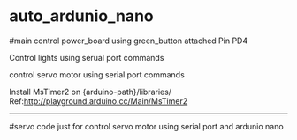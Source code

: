 # auto_ardunio_nano

#main
control power_board using green_button attached Pin PD4

Control lights using serual port commands

control servo motor using serial port commands

Install MsTimer2 on {arduino-path}/libraries/
Ref:http://playground.arduino.cc/Main/MsTimer2
_______
#servo
code just for control servo motor using serial port and ardunio nano

